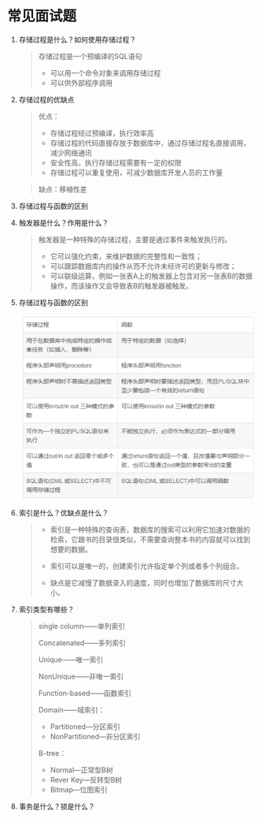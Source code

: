 # 常见面试题

1. 存储过程是什么？如何使用存储过程？

   > 存储过程是一个预编译的SQL语句
   >
   > - 可以用一个命令对象来调用存储过程
   > - 可以供外部程序调用

2. 存储过程的优缺点

   > 优点：
   >
   > - 存储过程经过预编译，执行效率高
   > - 存储过程的代码直接存放于数据库中，通过存储过程名直接调用，减少网络通讯
   > - 安全性高，执行存储过程需要有一定的权限
   > - 存储过程可以重复使用，可减少数据库开发人员的工作量

   > 缺点：移植性差

3. 存储过程与函数的区别

4. 触发器是什么？作用是什么？

   > 触发器是一种特殊的存储过程，主要是通过事件来触发执行的。
   >
   > - 它可以强化约束，来维护数据的完整性和一致性；
   > - 可以跟踪数据库内的操作从而不允许未经许可的更新与修改；
   > - 可以联级运算，例如一张表A上的触发器上包含对另一张表B的数据操作，而该操作又会导致表B的触发器被触发。

5. 存储过程与函数的区别

   ![image-20211123233717700](0.常见面试题.assets/image-20211123233717700.png)

6. 索引是什么？优缺点是什么？

   > - 索引是一种特殊的查询表，数据库的搜索可以利用它加速对数据的检索，它跟书的目录很类似，不需要查询整本书的内容就可以找到想要的数据。
   >
   > - 索引可以是唯一的，创建索引允许指定单个列或者多个列组合。
   >
   > - 缺点是它减慢了数据录入的速度，同时也增加了数据库的尺寸大小。

7. 索引类型有哪些？

   > single column——单列索引
   >
   > Concatenated——多列索引
   >
   > Unique——唯一索引
   >
   > NonUnique——非唯一索引
   >
   > Function-based——函数索引
   >
   > Domain——域索引：
   >
   > - Partitioned—分区索引
   > - NonPartitioned—非分区索引
   >
   > B-tree：
   >
   > - Normal—正常型B树
   > - Rever Key—反转型B树
   > - Bitmap—位图索引

8. 事务是什么？锁是什么？